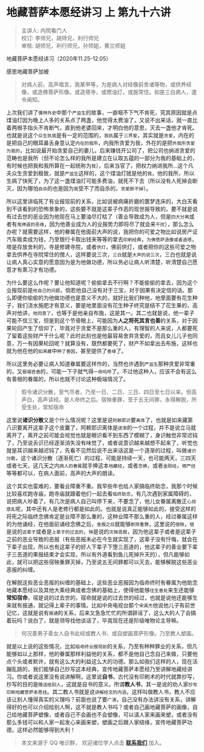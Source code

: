 # 地藏菩萨本愿经讲习 上 第九十六讲

> 主讲人: 内院看门人 <br />
> 校订: 李师兄，胡师兄，利行师兄 <br />
> 审核: 胡师兄，利行师兄，孙师姐，黄兰师姐 <br />

地藏菩萨本愿经讲习（2020年11.25-12.05）

感恩地藏菩萨加被

> 对病人前，高声唱言，我某甲等，为是病人对经像前舍诸等物，或供养经像，或造佛菩萨形像。或造塔寺，或燃油灯，或施常住。如是三白病人，遣令闻知。

上次我们讲了`儒林外史`中那个`严监生`的故事，一直咽不下气不肯死，究其原因就是点煤油灯因为晚上人多的关系点了两盏，他觉得太费油了，又说不出来话，就一直比着两根手指头不肯断气，直到他老婆回来，才明白他的意思，灭去一盏他才肯死。也就是说这个`众生执我`是有一定的范围的，`我执`属于`三界爱`，其实就是`贪爱`，内在的是把自己的眼耳鼻舌身意认定`内在的我所`，内我所贪爱为我，外在的是把`外我所贪爱为我的`，比如说最开始贪爱自己的妻儿，后来赚钱开公司了，把公司也纳进贪爱的范畴也是我所（但不论怎么样的我所是建立在认取五蕴的一部分为我的基础上的，有时候也把我和我所算在一起统称为`我`），后来当官了，把权力纳进我所...这个凡夫众生贪爱到极致，就是`严监生`这样的，这个煤油灯就是他的`我`，他的我所，所以生病了快死了，为了这一盏煤油灯可能多费油，就死不下去（所以没有人死掉会断灭，因为哪怕`自杀`的也是因为`我`受不了而自杀的，`贪爱断不掉`）。

所以这里讲临死了有业报现前的关系，比如说被病痛折磨的噩梦连床的，大白天看到不该看到的恐怖景象的，这些要不就是这辈子作恶的现世报导致的，要不就是说有过去世的恶业因为他现在马上要油尽灯枯了（善业导致成为人，但是`四大分离`或者有`鬼神道的恶缘`，因为他善业成为人的业报势力即将尽了就会来`干扰`），那么怎么办呢？就需要这样，他的眷属在他面前大声的说，我把你的可爱之物比如说房产证汽车贩卖成为钱，乃至银行卡取出钱来等等的拿去`印刷经典`，`为佛菩萨造像或者造塔`，塔是存放舍利的，寺是修建寺院，或者`供灯`，佛前供灯，或者把你的这些可爱之物拿去供养在寺院常住的僧人，这样要说三次，`三白`就是`大声的说三次`，三白也就是说让病人真心实意的愿意因为是为他做功德，所以务必让病人听清楚，听清楚自己愿意才有熏习才有功德。

为什么要这么作呢？要让他知道呢？偷偷拿去不行啊？不能偷偷的拿去，因为这个业报现前是`他自己的问题`，倘若他自己没有对于三宝，对于因果有决定信的话。那么即便你偷偷的为他做功德也是意义不大的，就好比我们种地，地里面要有花生种子，我们浇水施肥才有意义，要是地里面没有花生种子终究是结不了花生果的，高声对他讲，`他同意了`，也等于是他亲自布施，这是其一。其二也就是说，他一辈子可能不信三宝，但是到这个节骨眼上，可能因为**人之将死其言也善**的关系，对于因果轮回产生了信仰了，毕竟对于贪爱不是那么重的人，有理智的人来说，人都要死了留着这些财产干什么呢？此时此刻也是他最容易舍弃贪爱的，而且女儿儿子也同意，万一有因果轮回呢？就算没有，既然都要死了，财产不如拿出去布施，这样也就为他在他的`如来藏`中`种了善因`，甚至提供了`善缘`了。

所以这里务必要让病人知道眷属要这样作的，当然也许遇到`严监生`那种贪爱非常重的，又`极端吝啬`的，可能一下子就气得`一命呜呼`了。不过他这种人，应该不会有这么有善根的眷属的，所以也就不讨论这种极端情况了。

> 假令诸识分散，至气尽者，乃至一日、二日、三日、四日至七日以来。但高声白，高声读经。是人命终之后。宿殃重罪，至于五无间罪，永得解脱，所受生处，常知宿命

这里说**诸识分散**又是个什么情况呢？这里是说`阿赖耶识`要`离体`了，也就是如来藏第八识要离开这辈子这个皮囊了，阿赖耶识离体是`逐渐`的一个过程，并不是说立马就离开了，离开之前可能会视觉也就是眼识看不到东西了模糊了，身识触觉非常迟钝了，乃至说舌识已经逐渐消失没有味觉了，或者说意识越来越想不起来了，听觉也就是耳识越来越迟钝了，先看不见然后说不出来话这是一个逐渐的过程，叫做`诸识分散`，这个诸识分散（逐渐死亡）的过程，可能是持续一天，也可能两天，三四天或者七天，这几天之内`病人的眷属`就手捧这本`地藏经`，或者`念佛`，或者`金刚经`，`楞严经`等等都可以，在病人面前，高声的大声的朗读。

这个其实也蛮难的，要看业障重不重。我早些年也给人家搞临终助念，我那个时候比较喜欢跑寺庙，跑寺庙就跟着他们一起去看`临终助念`，有几次遇到家属障碍的，说把病人吵着了，有几次是病人自己叫停下来，不要念了，他儿女眷属离散正`心烦意乱`呢，其中还有人是老修行都是如此的。也就是说真正能够如此的，接受这样的将死之际临终念佛肯定是业障不那么重的，这种业障不那么重的人，经过眷属这样的为他诵经，在他面前诵经念佛之后，`舍报之后`就能够`断除重罪`，这里说的`宿殃`，`宿`是说的`这辈子`或者是`上辈子的过去的`，`殃`是说的`灾殃恶报`，因为他这辈子或者是这辈子之前的恶业导致的恶报（有些恶报未必在今生就实现了，这辈子没有忏悔，就会在下辈子出现，所以也有这辈子的好人下辈子下堕三恶道的，他这辈子的善业要下辈子三恶道的果报结束才会实现，所以有外道看到鱼儿死掉升天的），但凡能够如此，就可以把这些宿殃重罪灭掉，乃至说五无间罪都可以灭去，能够解脱这些恶业恶报的纠缠。

在解脱这些恶业恶报的纠缠的基础上，这些恶业恶报因为临命终时有眷属为他助念地藏本愿经以及其他大乘经典或者念佛的基础上，使得他能够`往生善处`来生还能够**常知宿命**，宿是说的过去世的，宿命就是说的过去世的经过，也就是说他还能够生来就有报通，就记得上辈子的事情。比如中央电视台那个`宋英杰`他说他儿子有前世记忆，这就是说有`报通`的关系，后来又急急忙忙的所谓辟谣了，这么大的人了会搞着玩吗？说白了，就是领导找他谈话了，毕竟现在还是阶级唯物论主导嘛。

> 何况善男子善女人自书此经或教人书、或自塑画菩萨形像。乃至教人塑画。

就是以上说的这些情况，比如`临命终业报现前`的关系，乃至有种种罪业的关系，但凡能够如以上那样，他的眷属那样利益他的关系，都不是他自己念自己来做，只要他点个头或者默许，就有这么大的利益这么大的功德。那么如我们这样的人，现在活蹦乱跳的，我们能够自己抄写这本经典，宣传地藏菩萨本愿经乃至讲解地藏经讲习。你或者说这里没有说讲解啊，这里说**自书**，古代没有印刷术的时代就靠抄写，抄写的目的是`赠送给别人`，这就是自书的意义。所谓**教人书**，其一是说的劝人家`抄写印刷地藏菩萨本愿经`。其二教人书就是说`讲解经文的内涵`，这样叫做教人书，教人不应该让别人懂得真实的义理吗？前面也说了要`广演`，自己没有办法讲没有关系，讲解得好的也可以介绍给别人啊，这不就是教人书吗？或者自己画地藏菩萨的画像，自己给地藏菩萨塑像，或者自己不会画也不会塑像，可以请人家来画来塑，或者没有那么多钱可以和人家一起发心来画来塑，塑画之后跟人家结缘，宣传地藏菩萨功德。这样必然能够得到大利！

> 本文来源于 QQ 唯识群， 欢迎诸位学人点击 **[联系我们](https://mp.weixin.qq.com/s/lZCfWjmLjgNR165Tx4_bCQ)** 加入。
